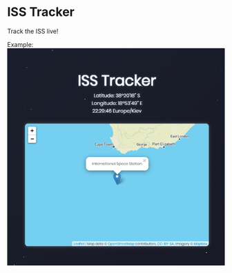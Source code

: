 # ISS Tracker
 Track the ISS live!
 
 Example:
 ![ISS Tracker example image](example_images/example.png)
